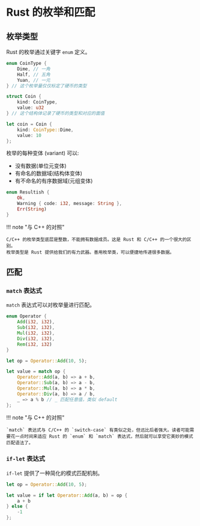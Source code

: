 # Rust 的枚举和匹配

## 枚举类型

Rust 的枚举通过关键字 `enum` 定义。

```rust
enum CoinType {
    Dime, // 一角
    Half, // 五角
    Yuan, // 一元
} // 这个枚举量仅仅标定了硬币的类型

struct Coin {
    kind: CoinType,
    value: u32
} // 这个结构体记录了硬币的类型和对应的面值

let coin = Coin {
    kind: CoinType::Dime,
    value: 10
};
```

枚举的每种变体 (variant) 可以:

- 没有数据(单位元变体)
- 有命名的数据域(结构体变体)
- 有不命名的有序数据域(元组变体)

```rust
enum Resultish { 
    Ok,
    Warning { code: i32, message: String },
    Err(String)
}
```

!!! note "与 C++ 的对照"

    C/C++ 的枚举类型底层是整数，不能拥有数据成员。这是 Rust 和 C/C++ 的一个很大的区别。
    枚举类型是 Rust 提供给我们的有力武器。善用枚举类，可以便捷地传递很多数据。

## 匹配

### `match` 表达式

`match` 表达式可以对枚举量进行匹配。

```rust
enum Operator {
    Add(i32, i32),
    Sub(i32, i32),
    Mul(i32, i32),
    Div(i32, i32),
    Rem(i32, i32)
}

let op = Operator::Add(10, 5);

let value = match op {
    Operator::Add(a, b) => a + b,
    Operator::Sub(a, b) => a - b,
    Operator::Mul(a, b) => a * b,
    Operator::Div(a, b) => a / b,
    _ => a % b // _ 匹配任意值，类似 default
};
```

!!! note "与 C++ 的对照"

    `match` 表达式与 C/C++ 的 `switch-case` 有类似之处，但远比后者强大。读者可能需要花一点时间来适应 Rust 的 `enum` 和 `match` 表达式，然后就可以享受它美妙的模式匹配语法了。

### `if-let` 表达式

`if-let` 提供了一种简化的模式匹配机制。

```rust
let op = Operator::Add(10, 5);

let value = if let Operator::Add(a, b) = op {
    a + b
} else {
    -1
};
```

